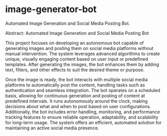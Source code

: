 # image-generator-bot
Automated Image Generation and Social Media Posting Bot.

Abstract:
Automated Image Generation and Social Media Posting Bot

This project focuses on developing an autonomous bot capable of generating images and posting them on social media platforms without manual intervention. The system leverages advanced algorithms to create unique, visually engaging content based on user input or predefined templates. After generating the images, the bot enhances them by adding text, filters, and other effects to suit the desired theme or purpose.

Once the image is ready, the bot interacts with multiple social media platforms to automatically post the content, handling tasks such as authentication and seamless integration. The bot operates on a scheduled basis, allowing for continuous generation and posting of content at predefined intervals. It runs autonomously around the clock, making decisions about what and when to post based on user configurations. Additionally, the bot includes error handling, monitoring, and performance tracking features to ensure reliable operation, adaptability, and scalability for long-term usage. The system offers an efficient, automated solution for maintaining an active social media presence.
